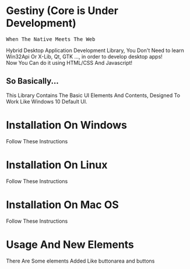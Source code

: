 <h1>Gestiny (Core is Under Development)</h1>
<pre>When The Native Meets The Web</pre>
<p>Hybrid Desktop Application Development Library, You Don't Need to learn Win32Api Or X-Lib, Qt, GTK ..., in order to develop desktop apps!<br>Now You Can do it using HTML/CSS And Javascript!</p>
<h2>So Basically...</h2>
<p>This Library Contains The Basic UI Elements And Contents, Designed To Work Like Windows 10 Default UI.</p>

<h1>Installation On Windows</h1>
  <p>Follow These Instructions</p>

<h1>Installation On Linux</h1>
  <p>Follow These Instructions</p>

<h1>Installation On Mac OS</h1>
  <p>Follow These Instructions</p>

<h1>Usage And New Elements</h1>
  <p>There Are Some elements Added Like buttonarea and buttons</p>
